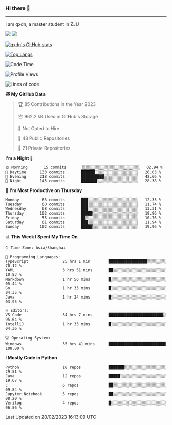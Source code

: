 ### Hi there 👋
---

I am qxdn, a master student in ZJU

[![](https://img.shields.io/badge/blog-qxdn-brightgreen?style=for-the-badge&logo=hexo)](https://qianxu.run) [![](https://img.shields.io/badge/bilibili-qxdn-ff69b4?style=for-the-badge&logo=Bilibili)](https://space.bilibili.com/11674667)


[![qxdn's GitHub stats](https://github-readme-stats.vercel.app/api?username=qxdn&count_private=true&show_icons=true)](https://github.com/qxdn)

[![Top Langs](https://github-readme-stats.vercel.app/api/top-langs/?username=qxdn&layout=compact)](https://github.com/qxdn)

<!--START_SECTION:waka-->
![Code Time](http://img.shields.io/badge/Code%20Time-873%20hrs%2026%20mins-blue)

![Profile Views](http://img.shields.io/badge/Profile%20Views-5-blue)

![Lines of code](https://img.shields.io/badge/From%20Hello%20World%20I%27ve%20Written-3%20Million%20lines%20of%20code-blue)

**🐱 My GitHub Data** 

> 🏆 85 Contributions in the Year 2023
 > 
> 📦 962.2 kB Used in GitHub's Storage 
 > 
> 🚫 Not Opted to Hire
 > 
> 📜 48 Public Repositories 
 > 
> 🔑 21 Private Repositories  
 > 
**I'm a Night 🦉** 

```text
🌞 Morning       15 commits       ░░░░░░░░░░░░░░░░░░░░░░░░░   02.94 % 
🌆 Daytime      133 commits       ██████░░░░░░░░░░░░░░░░░░░   26.03 % 
🌃 Evening      218 commits       ██████████░░░░░░░░░░░░░░░   42.66 % 
🌙 Night        145 commits       ███████░░░░░░░░░░░░░░░░░░   28.38 % 

```
📅 **I'm Most Productive on Thursday** 

```text
Monday          63 commits       ███░░░░░░░░░░░░░░░░░░░░░░   12.33 % 
Tuesday         60 commits       ███░░░░░░░░░░░░░░░░░░░░░░   11.74 % 
Wednesday       68 commits       ███░░░░░░░░░░░░░░░░░░░░░░   13.31 % 
Thursday       102 commits       █████░░░░░░░░░░░░░░░░░░░░   19.96 % 
Friday          55 commits       ██░░░░░░░░░░░░░░░░░░░░░░░   10.76 % 
Saturday        61 commits       ███░░░░░░░░░░░░░░░░░░░░░░   11.94 % 
Sunday         102 commits       █████░░░░░░░░░░░░░░░░░░░░   19.96 % 

```


📊 **This Week I Spent My Time On** 

```text
⌚︎ Time Zone: Asia/Shanghai

💬 Programming Languages: 
TypeScript               25 hrs 1 min        █████████████████░░░░░░░░   70.12 % 
YAML                     3 hrs 51 mins       ██░░░░░░░░░░░░░░░░░░░░░░░   10.83 % 
Markdown                 1 hr 56 mins        █░░░░░░░░░░░░░░░░░░░░░░░░   05.44 % 
Go                       1 hr 33 mins        █░░░░░░░░░░░░░░░░░░░░░░░░   04.35 % 
Java                     1 hr 24 mins        █░░░░░░░░░░░░░░░░░░░░░░░░   03.95 % 

🔥 Editors: 
VS Code                  34 hrs 7 mins       ████████████████████████░   95.64 % 
IntelliJ                 1 hr 33 mins        █░░░░░░░░░░░░░░░░░░░░░░░░   04.36 % 

💻 Operating System: 
Windows                  35 hrs 41 mins      █████████████████████████   100.00 % 

```

**I Mostly Code in Python** 

```text
Python                   18 repos            ███████░░░░░░░░░░░░░░░░░░   29.51 % 
Java                     12 repos            █████░░░░░░░░░░░░░░░░░░░░   19.67 % 
C                        6 repos             ██░░░░░░░░░░░░░░░░░░░░░░░   09.84 % 
Jupyter Notebook         5 repos             ██░░░░░░░░░░░░░░░░░░░░░░░   08.20 % 
Verilog                  4 repos             █░░░░░░░░░░░░░░░░░░░░░░░░   06.56 % 

```



 Last Updated on 20/02/2023 16:13:09 UTC
<!--END_SECTION:waka-->

<!--
**qxdn/qxdn** is a ✨ _special_ ✨ repository because its `README.md` (this file) appears on your GitHub profile.

Here are some ideas to get you started:

- 🔭 I’m currently working on ...
- 🌱 I’m currently learning ...
- 👯 I’m looking to collaborate on ...
- 🤔 I’m looking for help with ...
- 💬 Ask me about ...
- 📫 How to reach me: ...
- 😄 Pronouns: ...
- ⚡ Fun fact: ...
-->
